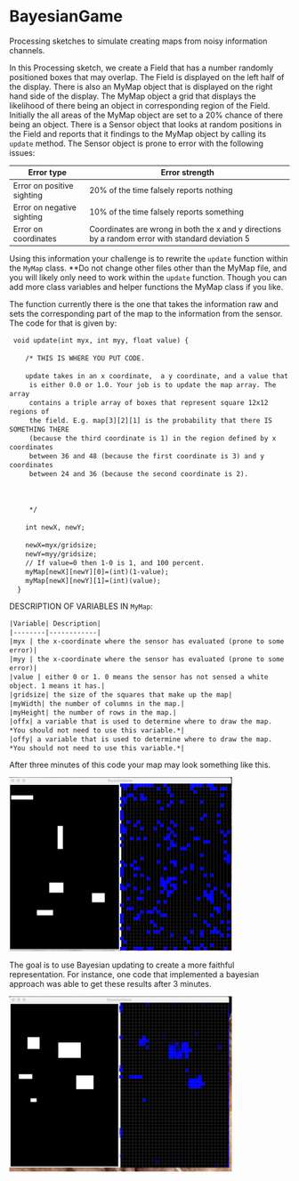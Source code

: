 # BayesianGame
Processing sketches to simulate creating maps from noisy information channels.

In this Processing sketch, we create a Field that has a number randomly 
positioned boxes that may overlap. The Field is displayed on the left half
of the display. There is also an MyMap object that is displayed on
the right hand side of the display. The MyMap object a grid that displays the
likelihood of there being an object in corresponding region of the Field.
Initially the all areas of the MyMap object are set to a 20% chance of there
being an object. There is a Sensor object that 
looks at random positions in the Field and reports that it findings to the 
MyMap object by calling its ```update``` method. The
Sensor object is prone to error with the following issues:

| Error type | Error strength|
|------------|---------------|
|Error on positive sighting| 20% of the time falsely reports nothing|
|Error on negative sighting| 10% of the time falsely reports something|
|Error on coordinates| Coordinates are wrong in both the x and y directions by a random error with standard deviation 5|

Using this information your challenge is to rewrite the ```update``` function within the ```MyMap``` class. **Do not change other files other than the MyMap 
file, and you will likely only need to work within the ```update``` function. Though you can add more class variables and helper functions the MyMap class if you like. 

The function currently there is the one that 
takes the information raw and sets the corresponding part of the map to the 
information from the sensor. The code for that is given by:

```
 void update(int myx, int myy, float value) {
        
    /* THIS IS WHERE YOU PUT CODE.
    
    update takes in an x coordinate,  a y coordinate, and a value that  
     is either 0.0 or 1.0. Your job is to update the map array. The array 
     contains a triple array of boxes that represent square 12x12 regions of 
     the field. E.g. map[3][2][1] is the probability that there IS SOMETHING THERE 
     (because the third coordinate is 1) in the region defined by x coordinates
     between 36 and 48 (because the first coordinate is 3) and y coordinates 
     between 24 and 36 (because the second coordinate is 2).
    
    

     */

    int newX, newY;

    newX=myx/gridsize;
    newY=myy/gridsize;
    // If value=0 then 1-0 is 1, and 100 percent. 
    myMap[newX][newY][0]=(int)(1-value);
    myMap[newX][newY][1]=(int)(value);
  }
  ```

  DESCRIPTION OF VARIABLES IN ```MyMap```:
    
    |Variable| Description|
    |--------|------------|
    |myx | the x-coordinate where the sensor has evaluated (prone to some error)|
    |myy | the x-coordinate where the sensor has evaluated (prone to some error)|
    |value | either 0 or 1. 0 means the sensor has not sensed a white object. 1 means it has.|
    |gridsize| the size of the squares that make up the map|
    |myWidth| the number of columns in the map.|
    |myHeight| the number of rows in the map.|
    |offx| a variable that is used to determine where to draw the map. *You should not need to use this variable.*|
    |offy| a variable that is used to determine where to draw the map. *You should not need to use this variable.*|

  After three minutes of this code your map may look something like this.

  
<img src="https://github.com/Choate-Robotics/BayesianGame/blob/master/threeminuteraw.jpeg" width="400">

  The goal is to use Bayesian updating to create a more faithful representation. For instance, one code that implemented a bayesian approach
  was able to get these results after 3 minutes.

<img src="https://github.com/Choate-Robotics/BayesianGame/blob/master/Threeminutebayesian.jpeg" width="400">
  
